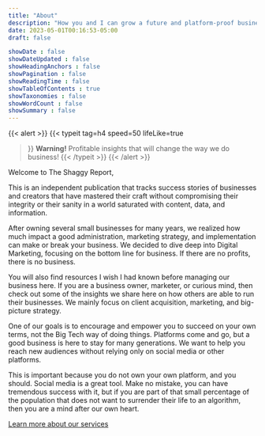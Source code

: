 ```yaml
---
title: "About"
description: "How you and I can grow a future and platform-proof business in the era of Big Tech. Growth solutions without social media dependency"
date: 2023-05-01T00:16:53-05:00
draft: false

showDate : false
showDateUpdated : false
showHeadingAnchors : false
showPagination : false
showReadingTime : false
showTableOfContents : true
showTaxonomies : false 
showWordCount : false
showSummary : false
---
```

{{< alert >}}
{{< typeit 
  tag=h4
  speed=50 
  lifeLike=true
>}}
**Warning!** Profitable insights that will change the way we do business!
{{< /typeit >}}
{{< /alert >}}

Welcome to The Shaggy Report,

This is an independent publication that tracks success stories of businesses and creators that have mastered their craft without compromising their integrity or their sanity in a world saturated with content, data, and information. 

After owning several small businesses for many years, we realized how much impact a good administration, marketing strategy, and implementation can make or break your business. We decided to dive deep into Digital Marketing, focusing on the bottom line for business. If there are no profits, there is no business.

You will also find resources I wish I had known before managing our business here. If you are a business owner, marketer, or curious mind, then check out some of the insights we share here on how others are able to run their businesses. We mainly focus on client acquisition, marketing, and big-picture strategy.

One of our goals is to encourage and empower you to succeed on your own terms, not the Big Tech way of doing things. Platforms come and go, but a good business is here to stay for many generations. We want to help you reach new audiences without relying only on social media or other platforms. 

This is important because you do not own your own platform, and you should. Social media is a great tool. Make no mistake, you can have tremendous success with it, but if you are part of that small percentage of the population that does not want to surrender their life to an algorithm, then you are a mind after our own heart.

 [Learn more about our services](services)
